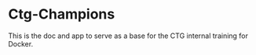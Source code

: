 # Ctg-Champions
This is the doc and app to serve as a base for the CTG internal training for Docker.
